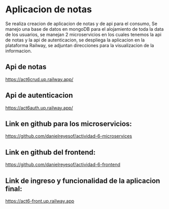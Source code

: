 # Aplicacion de notas

Se realiza creacion de aplicacion de notas y de api para el consumo, Se manejo una base de datos en mongoDB
para el alojamiento de toda la data de los usuarios, se manejan 2 microservicios en los cuales tenemos la 
api de notas y la api de autenticacion, se despliega la aplicacion en la plataforma Railway, se adjuntan direcciones para 
la visualizacion de la informacion.



## Api de notas
https://act6crud.up.railway.app/


## Api de autenticacion
https://act6auth.up.railway.app/


## Link en github para los microservicios:
https://github.com/danielreyesof/actividad-6-microservices


## Link en github del frontend:
https://github.com/danielreyesof/actividad-6-frontend


## Link de ingreso y funcionalidad de la aplicacion final:
https://act6-front.up.railway.app
